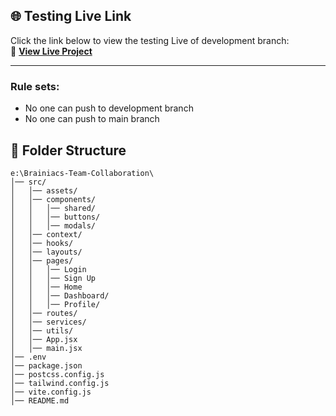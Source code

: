 ## 🌐 Testing Live Link

Click the link below to view the testing Live of development branch:  
🔗 **[View Live Project](https://brainiacs-1000.netlify.app)**

<hr>
<h3>Rule sets:</h3>
<ul>
      <li>No one can push to development branch</li>
      <li>No one can push to main branch</li>
</ul>

## 📁 Folder Structure

```
e:\Brainiacs-Team-Collaboration\             
│── src/
│   │── assets/       
│   │── components/
│   │   │── shared/   
│   │   │── buttons/
│   │   │── modals/
│   │── context/         
│   │── hooks/           
│   │── layouts/
│   │── pages/
│   │   │── Login
│   │   │── Sign Up
│   │   │── Home 
│   │   │── Dashboard/   
│   │   │── Profile/
│   │── routes/          
│   │── services/
│   │── utils/          
│   │── App.jsx          
│   │── main.jsx        
│── .env                 
│── package.json        
│── postcss.config.js    
│── tailwind.config.js  
│── vite.config.js       
│── README.md         
```
